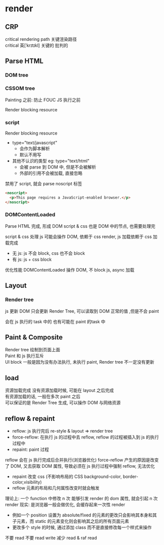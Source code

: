# render

## CRP

critical rendering path 关键渲染路径   
critical	英[ˈkrɪtɪkl] 关键的 批判的

## Parse HTML

### DOM tree

### CSSOM tree



Painting 之前: 防止 FOUC
JS 执行之前

Render blocking resource


### script

Render blocking resource

- type="text/javascript" 
  - 会作为脚本解析
  - 默认不用写
- 其他不认识的类型 eg: type="text/html"
  - 会被 parse 到 DOM 中, 但是不会被解析
  - 外部的引用不会被加载, 直接忽略

禁用了 script, 就会 parse noscript 标签
```html
<noscript>
  <p>This page requires a JavaScript-enabled browser.</p>
</noscript>
```





### DOMContentLoaded

Parse HTML 完成, 形成 DOM
script & css 也是 DOM 中的节点, 也需要处理完

script & css 处理
js 可能会操作 DOM, 依赖于 css render, js 加载依赖于 css 加载完成 

- 无 js: js 不会 block, css 也不会 block
- 有 js: js + css block

优化性能 DOMContentLoaded 操作 DOM, 不 block js, async 加载

## Layout

### Render tree

js 更新 DOM 只会更新 Render Tree, 可以读取到 DOM 正常的值 ,但是不会 paint

会在 js 执行的 task 中的
也有可能在 paint 的task 中

## Paint & Composite

Render tree 绘制到页面上面  
Paint 和 js 执行互斥  
UI block 一般是因为没有办法执行, 未执行 paint, Render tree 不一定没有更新

## load

资源加载完成
没有资源加载时候, 可能在 layout 之后完成   
有资源加载的话, 一般在多次 paint 之后  
可以保证的是 Render Tree 生成, 可以操作 DOM 与网络资源  

## reflow & repaint

- reflow: js 执行完后 re-style & layout => render tree
- force-reflow: 在执行 js 的过程中去 reflow, reflow 的过程被插入到 js 的执行过程中
- repaint: paint 过程

reflow 会在 js 执行完成后合并执行(浏览器优化)
force-reflow 产生的原因是改变了 DOM, 又去获取 DOM 属性, 导致必须在 js 执行过程中强制 reflow, 无法优化

- repaint 改变 css (不影响布局的 CSS background-color, border-color,visibility)
- reflow 元素的布局和几何属性改变时就会触发


理论上: 一个 function 中修改 n 次 能够引发 render 的 dom 属性, 就会引起 n 次 render
现实: 是浏览器一般会做优化, 会缓存起来一次性 render


- 例如一个 position 设置为 absolute/fixed 的元素的更改只会影响其本身和其子元素，而 static 的元素变化则会影响其之后的所有页面元素
- 更改多个 style 的时候, 通过添加 class 而不是直接修改每一个样式来操作


不要 read
不要 read write
减少 read & raf read